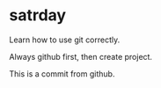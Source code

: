 # satrday
Learn how to use git correctly.

Always github first, then create project.

This is a commit from github.
